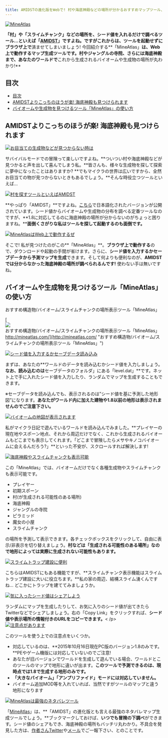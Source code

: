 ```yaml
---
title: AMIDSTの進化版をWebで! 村や海底神殿などの場所が分かるおすすめマップツール、MineAtlas
---
```


[![MineAtlas](https://cdn-ak.f.st-hatena.com/images/fotolife/s/sasigume/20210208/20210208143450.png)](#6/f/6f51d762.png "MineAtlas")

**「村」や「スライムチャンク」などの場所を、シード値を入れるだけで調べるツール…**といえば「[AMIDST](http://www.minecraftforum.net/forums/mapping-and-modding/minecraft-tools/1262200-v3-7-amidst-strongholds-village-biome-etc-finder)」ですよね。ですがこれからは、ツールを起動せずに**ブラウザ上で**済ませてしまいましょう! 今回紹介する**「MineAtlas」**は、Web上で動作するマップ生成ツールです。**村やジャングルの寺院、さらには海底神殿まで**、あなたのワールドで**これから生成されるバイオームや生成物の場所が丸わかり!**

## 目次

- [目次](#目次)
- [AMIDSTよりこっちのほうが楽! 海底神殿も見つけられます](#amidstよりこっちのほうが楽-海底神殿も見つけられます)
- [バイオームや生成物を見つけるツール「MineAtlas」の使い方](#バイオームや生成物を見つけるツールmineatlasの使い方)

## AMIDSTよりこっちのほうが楽! 海底神殿も見つけられます

[![お目当ての生成物などが見つからない時は](https://cdn-ak.f.st-hatena.com/images/fotolife/s/sasigume/20210208/20210208132933.png)](#2/d/2dc5fa77.png "お目当ての生成物などが見つからない時は")

サバイバルモードでの冒険って楽しいですよね。**ついつい村や海底神殿などが見つかると声を出して喜んでしまう私。**皆さんも、様々な生成物を探して探索に夢中になったことはありますか? **でもマイクラの世界は広いですから、全然お目当ての物が見つからないときもあるでしょう。**そんな時役立つツールといえば…

[![村を探すツールといえばAMIDST](https://cdn-ak.f.st-hatena.com/images/fotolife/s/sasigume/20210208/20210208134950.jpg)](#4/5/45e3689d.jpg "村を探すツールといえばAMIDST")

**やっぱり「AMIDST」**ですよね。[こちら](http://forum.minecraftuser.jp/viewtopic.php?f=36&t=24036)で日本語化されたバージョンが公開されています。シード値からバイオームや生成物の分布を調べる定番ツールなのですが、**1.8に対応してるのに海底神殿の場所が分からないのがちょっと困りますね。****面倒くさがりな私はツールを探して起動するのも面倒です。**

[![MineAtlasはWeb上で動作するぜ](https://cdn-ak.f.st-hatena.com/images/fotolife/s/sasigume/20210208/20210208125455.jpg)](#0/c/0c5595a6.jpg "MineAtlasはWeb上で動作するぜ")

そこで! 私が見つけたのがこの**「MineAtlas」**。**ブラウザ上で動作する**ので、ダウンロードや起動の手間が省けます。さらに、**シード値を入力するかセーブデータから予測マップを生成**できます。そして何よりも便利なのが、**AMIDSTでは分からなかった海底神殿の場所が調べられるんです!** 使わない手は無いですね。

## バイオームや生成物を見つけるツール「MineAtlas」の使い方

おすすめ構造物/バイオーム/スライムチャンクの場所表示ツール「MineAtlas」

[![おすすめ構造物/バイオーム/スライムチャンクの場所表示ツール「MineAtlas」](https://cdn-ak.f.st-hatena.com/images/fotolife/s/sasigume/20210208/20210208125455.jpg)  
http://mineatlas.com/](http://mineatlas.com/ "おすすめ構造物/バイオーム/スライムチャンクの場所表示ツール「MineAtlas」")

[![シード値を入力するかセーブデータ読み込み](https://cdn-ak.f.st-hatena.com/images/fotolife/s/sasigume/20210208/20210208162844.jpg)](#d/e/de4651f2.jpg "シード値を入力するかセーブデータ読み込み")

まずは、あなたの**ワールドのデータを読み込むかシード値を入力しましょう。**なお、読み込むのは**セーブデータのフォルダ」にある「level.dat」**です。ネット上で手に入れたシード値を入力したり、ランダムでマップを生成することもできます。

※セーブデータを読み込んでも、表示されるのは”シード値を基に予測した地形図”になります。**あなたがワールド内に加えた建物や1.8以前の地形は表示されませんのでご注意下さい。**

[![バイオームの地図が表示されます](https://cdn-ak.f.st-hatena.com/images/fotolife/s/sasigume/20210208/20210208135604.jpg)](#4/b/4bb8d230.jpg "バイオームの地図が表示されます")

私がマイクラ日記で遊んでいるワールドを読み込んでみました。**プレイヤーの現在地やスポーン地点、それから周辺だけでなく、これから生成されるバイオームもどこまでも表示してくれます。「どこまで冒険したらメサやキノコバイオームに会えるんだろう?」**といった不安が、スクロールすれば解決します!

[![海底神殿やスライムチャンクも表示可能](https://cdn-ak.f.st-hatena.com/images/fotolife/s/sasigume/20210208/20210208152830.jpg)](#a/1/a1c73d5e.jpg "海底神殿やスライムチャンクも表示可能")

この「MineAtlas」では、バイオームだけでなく各種生成物やスライムチャンクも表示可能です。

*   プレイヤー
*   初期スポーン
*   村(が生成される可能性のある場所)
*   海底神殿
*   ジャングルの寺院
*   ピラミッド
*   魔女の小屋
*   スライムチャンク

の場所を予測して表示できます。各チェックボックスをクリックして、自由に表示/非表示を切り替えましょう。**村などは「生成される可能性のある場所」なので地形によっては実際に生成されない可能性もあります。**

[![スライムトラップ建設に便利](https://cdn-ak.f.st-hatena.com/images/fotolife/s/sasigume/20210208/20210208083513.jpg)](#3/3/33eeb840.jpg "スライムトラップ建設に便利")

こちらはAMIDSTにもある機能ですが、**スライムチャンク表示機能はスライムトラップ建設に大いに役立ちます。**私の家の周辺、結構スライム湧くんですね… どこかにトラップを建ててみましょうか。

[![気に入ったシード値はシェアしよう](https://cdn-ak.f.st-hatena.com/images/fotolife/s/sasigume/20210208/20210208143442.jpg)](#6/f/6f3f2b1f.jpg "気に入ったシード値はシェアしよう")

ランダムにマップを生成したりして、お気に入りのシード値が出てきたらTwitterなどでシェアしましょう。右の「Copy Link」をクリックすれば、**シード値や表示場所の情報付きのURLをコピーできます。**< /p>  
[![注意点があります](https://cdn-ak.f.st-hatena.com/images/fotolife/s/sasigume/20210208/20210208143847.jpg)](#7/2/72594bcc.jpg "注意点があります")

このツールを使う上での注意点をいくつか。

*   対応しているのは、**2015年10月16日現在PC版のバージョン1.8のみです。**PEやゲーム機版には対応していないのでご注意!
*   あなたが旧バージョンでワールドを生成して遊んでいる場合、ワールドとこのツールのマップで地形に違いが出ます。**このツールで予測できるのは、現時点では1.8で生成する地形のみです。**
*   **「大きなバイオーム」「アンプリファイド」モードには対応していません。**
*   バイオーム追加MOD等を入れていれば、当然ですがツールのマップと違う地形になります

[![MineAtlasは最強のネタバレツール](https://cdn-ak.f.st-hatena.com/images/fotolife/s/sasigume/20210208/20210208135840.jpg)](#4/e/4e393490.jpg "MineAtlasは最強のネタバレツール")

「[MineAtlas](http://mineatlas.com/)」は、**「AMIDST」の進化版とも言える最強のネタバレマップ生成ツールでしょう。**ブックマークしておけば、**いつでも冒険の下調べ**ができます。シード値のシェアもでき、海底神殿の場所もバッチリ丸わかり。不具合を発見した方は、[作者さんTwitter](https://twitter.com/Mine_Atlas)や[メール](mailto:foreman@mineatlas.com)でご一報下さい、とのことです。
